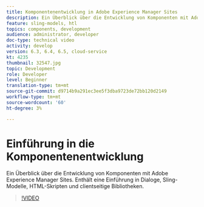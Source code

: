 ```yaml
---
title: Komponentenentwicklung in Adobe Experience Manager Sites
description: Ein Überblick über die Entwicklung von Komponenten mit Adobe Experience Manager Sites. Enthält eine Einführung in Dialoge, Sling-Modelle, HTML-Skripten und clientseitige Bibliotheken.
feature: sling-models, htl
topics: components, development
audience: administrator, developer
doc-type: technical video
activity: develop
version: 6.3, 6.4, 6.5, cloud-service
kt: 4235
thumbnail: 32547.jpg
topic: Development
role: Developer
level: Beginner
translation-type: tm+mt
source-git-commit: d9714b9a291ec3ee5f3dba9723de72bb120d2149
workflow-type: tm+mt
source-wordcount: '60'
ht-degree: 3%

---
```



# Einführung in die Komponentenentwicklung

Ein Überblick über die Entwicklung von Komponenten mit Adobe Experience Manager Sites. Enthält eine Einführung in Dialoge, Sling-Modelle, HTML-Skripten und clientseitige Bibliotheken.

>[!VIDEO](https://video.tv.adobe.com/v/32547/?quality=12&learn=on)